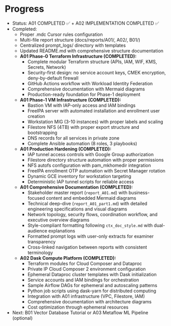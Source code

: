 # Progress

- Status: A01 COMPLETED ✅ + A02 IMPLEMENTATION COMPLETED ✅
- Completed: 
  - Proper .mdc Cursor rules configuration
  - Multi-file report structure (docs/reports/A01/, A02/, B01/)
  - Centralized prompt_logs/ directory with templates
  - Updated README.md with comprehensive structure documentation
  - **A01 Phase-0 Terraform Infrastructure (COMPLETED):**
    - Complete modular Terraform structure (APIs, IAM, WIF, KMS, Secrets, Network)
    - Security-first design: no service account keys, CMEK encryption, deny-by-default firewall
    - GitHub Actions workflow with Workload Identity Federation
    - Comprehensive documentation with Mermaid diagrams
    - Production-ready foundation for Phase-1 deployment
  - **A01 Phase-1 VM Infrastructure (COMPLETED):**
    - Bastion VM with IAP-only access and IAM bindings
    - FreeIPA server with automated installation and enrollment user creation
    - Workstation MIG (3-10 instances) with proper labels and scaling
    - Filestore NFS (4TB) with proper export structure and bootstrapping
    - DNS records for all services in private zone
    - Complete Ansible automation (8 roles, 3 playbooks)
  - **A01 Production Hardening (COMPLETED):**
    - IAP tunnel access controls with Google Group authorization
    - Filestore directory structure automation with proper permissions
    - NFS autofs configuration with pam_mkhomedir integration
    - FreeIPA enrollment OTP automation with Secret Manager rotation
    - Dynamic GCE inventory for workstation targeting
    - Deterministic IAP tunnel scripts for reliable access
  - **A01 Comprehensive Documentation (COMPLETED):**
    - Stakeholder master report (`report_A01.md`) with business-focused content and embedded Mermaid diagrams
    - Technical deep-dive (`report_A01_part1.md`) with detailed engineering specifications and visual diagrams
    - Network topology, security flows, coordination workflow, and executive overview diagrams
    - Style-compliant formatting following `ctx_doc_style.md` with dual-audience explanations
    - Formatted prompt logs with user-only extracts for examiner transparency
    - Cross-linked navigation between reports with consistent terminology
  - **A02 Dask Compute Platform (COMPLETED):**
    - Terraform modules for Cloud Composer and Dataproc
    - Private IP Cloud Composer 2 environment configuration
    - Ephemeral Dataproc cluster templates with Dask initialization
    - Service accounts and IAM bindings for orchestration
    - Sample Airflow DAGs for ephemeral and autoscaling patterns
    - Python job scripts using dask-yarn for distributed computing
    - Integration with A01 infrastructure (VPC, Filestore, IAM)
    - Comprehensive documentation with architecture diagrams
    - Cost optimization through ephemeral resources
- Next: B01 Vector Database Tutorial or A03 Metaflow ML Pipeline (optional)
